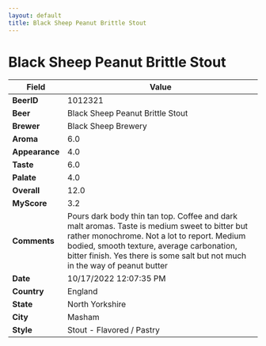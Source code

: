 ```yaml
---
layout: default
title: Black Sheep Peanut Brittle Stout
---
```


# Black Sheep Peanut Brittle Stout

| Field         | Value     |
|---------------|-----------|
| **BeerID** | 1012321 |
| **Beer** | Black Sheep Peanut Brittle Stout |
| **Brewer** | Black Sheep Brewery |
| **Aroma** | 6.0 |
| **Appearance** | 4.0 |
| **Taste** | 6.0 |
| **Palate** | 4.0 |
| **Overall** | 12.0 |
| **MyScore** | 3.2 |
| **Comments** | Pours dark body thin tan top. Coffee and dark malt aromas. Taste is medium sweet to bitter but rather monochrome.  Not a lot to report. Medium bodied, smooth texture, average carbonation, bitter finish. Yes there is some salt but not much in the way of peanut butter |
| **Date** | 10/17/2022 12:07:35 PM |
| **Country** | England |
| **State** | North Yorkshire |
| **City** | Masham |
| **Style** | Stout - Flavored / Pastry |
